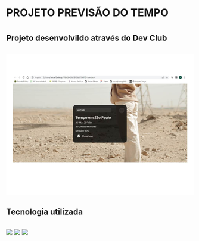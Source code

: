 <h1> PROJETO PREVISÃO DO TEMPO <h1/>
<h2> Projeto desenvolvildo através do Dev Club<h2/> 
<img src="https://github.com/Andrei-Oliveira/PREVISAO-DO-TEMPO/blob/master/web.jpg?raw=true"> 
<h2> Tecnologia utilizada<h2/>
<img src="https://img.shields.io/badge/HTML5-E34F26?style=for-the-badge&logo=html5&logoColor=white"> 
<img src="https://img.shields.io/badge/CSS3-1572B6?style=for-the-badge&logo=css3&logoColor=white">
<img src="https://img.shields.io/badge/JavaScript-F7DF1E?style=for-the-badge&logo=javascript&logoColor=black">

